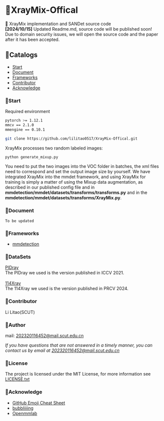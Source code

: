# 🤯XrayMix-Offical
👏 XrayMix implementation and SANDet source code<br>
**[2024/10/15]** Updated Readme.md, source code will be published soon! Due to domain security issues, we will open the source code and the paper after it has been accepted.
 
## 🤯Catalogs

- [Start](#Start)
- [Document](#Document)
- [Frameworks](#Frameworks)
- [Contributor](#Contributor)
- [Acknowledge](#Acknowledge)

### 🤯Start

Required environment
```sh
pytorch >= 1.12.1
mmcv == 2.1.0
mmengine == 0.10.1
```


```sh
git clone https://github.com/lilitao0517/XrayMix-Offical.git
```

XrayMix processes two random labeled images:
```sh
python generate_mixup.py
```

You need to put the two images into the VOC folder in batches, the xml files need to correspond and set the output image size by yourself.
We have integrated XrayMix into the mmdet framework, and using XrayMix for training is simply a matter of using the Mixup data augmentation, as described in our published config file and in **mmdetection/mmdet/datasets/transforms/transforms.py** and in the **mmdetection/mmdet/datasets/transforms/XrayMix.py**.


### 🤠Document

```
To be updated
```

### 🤠Frameworks

- [mmdetection](https://github.com/open-mmlab/mmdetection)

### 🤠DataSets
[PIDray](https://github.com/bywang2018/security-dataset)<br>
The PIDray we used is the version published in ICCV 2021.<br>
<br>
[114Xray]()<br>
The 114Xray we used is the version published in PRCV 2024.<br>


### 🤠Contributor

Li Litao(SCUT)


### 🤠Author

mail: 202320116452@mail.scut.edu.cn

 *If you have questions that are not answered in a timely manner, you can contact us by email at 202320116452@mail.scut.edu.cn*

### 🤠License

The project is licensed under the MIT License, for more information see [LICENSE.txt]()

### 🤠Acknowledge


- [GitHub Emoji Cheat Sheet](https://www.webpagefx.com/tools/emoji-cheat-sheet)
- [bubbliiiing](https://github.com/bubbliiiing/object-detection-augmentation)
- [Openmmlab](https://github.com/open-mmlab/mmdetection)

